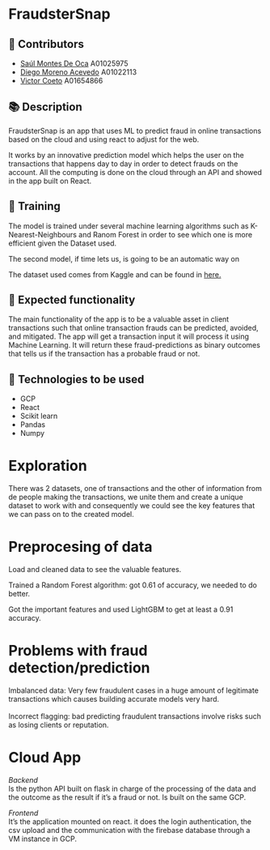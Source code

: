 # FraudsterSnap

## 👏 Contributors
 - [Saúl Montes De Oca](https://github.com/saulmontesdeoca) A01025975
 - [Diego Moreno Acevedo](https://github.com/DiegoMA1) A01022113
 - [Victor Coeto](https://github.com/vcoeto) A01654866


## 📚 Description
FraudsterSnap is an app that uses ML to predict fraud in online transactions based on the cloud and using react to adjust for the web.


It works by an innovative prediction model which helps the user on the transactions that happens day to day in order to detect frauds on the account. All the computing is done on the cloud through an API and showed in the app built on React. 

## 🦾 Training 

The model is trained under several machine learning algorithms such as K-Nearest-Neighbours and Ranom Forest in order to see which one is more efficient given the Dataset used.  

The second model, if time lets us, is going to be an automatic way on 

The dataset used comes from Kaggle and can be found in [here.](https://www.kaggle.com/c/ieee-fraud-detection/overview)

## 🚀 Expected functionality

The main functionality of the app is to be a valuable asset in client transactions such that online transaction frauds can be predicted, avoided, and mitigated.
The app will get a transaction input it will process it using Machine Learning. It will return these fraud-predictions as binary outcomes that tells us if the transaction has a probable fraud or not. 

## 🔧 Technologies to be used

- GCP
- React 
- Scikit learn
- Pandas
- Numpy
 

# Exploration

There was 2 datasets, one of transactions and the other of information from de people making the transactions, we unite them and create a unique dataset to work with and consequently we could see the key features that we can pass on to the created model. 

# Preprocesing of data
Load and cleaned data to see the valuable features.

Trained a Random Forest algorithm: got 0.61 of accuracy, we needed to do better.

Got the important features and used LightGBM to get at least a 0.91 accuracy.

# Problems with fraud detection/prediction
Imbalanced data: Very few fraudulent cases in a huge amount of legitimate transactions which causes building accurate models very hard.
\
\
Incorrect flagging: bad predicting fraudulent transactions involve risks such as losing clients or reputation.

# Cloud App

*Backend* \
Is the python API built on flask in charge of the processing of the data and the outcome as the result if it’s a fraud or not. Is built on the same GCP. 

*Frontend* \
It’s the application mounted on react. it does the login authentication, the csv upload and the communication with the firebase database through a VM instance in GCP.
